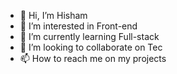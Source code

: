 - 👋 Hi, I’m Hisham
- 👀 I’m interested in Front-end 
- 🌱 I’m currently learning Full-stack 
- 💞️ I’m looking to collaborate on Tec
- 📫 How to reach me on my projects

<!---
hisham-111/hisham-111 is a ✨ special ✨ repository because its `README.md` (this file) appears on your GitHub profile.
You can click the Preview link to take a look at your changes.
--->
